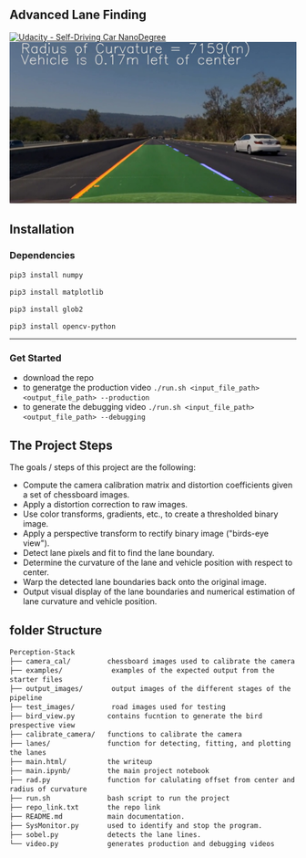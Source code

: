 ## Advanced Lane Finding
[![Udacity - Self-Driving Car NanoDegree](https://s3.amazonaws.com/udacity-sdc/github/shield-carnd.svg)](http://www.udacity.com/drive)
![Lanes Image](./examples/example_output.jpg)


## Installation

### Dependencies
```
pip3 install numpy
```
```
pip3 install matplotlib
```
```
pip3 install glob2
```
```
pip3 install opencv-python
```
---
### Get Started
- download the repo
- to generatge the production video `./run.sh <input_file_path> <output_file_path> --production`
- to generate the debugging video `./run.sh <input_file_path> <output_file_path> --debugging`



The Project Steps
---

The goals / steps of this project are the following:

* Compute the camera calibration matrix and distortion coefficients given a set of chessboard images.
* Apply a distortion correction to raw images.
* Use color transforms, gradients, etc., to create a thresholded binary image.
* Apply a perspective transform to rectify binary image ("birds-eye view").
* Detect lane pixels and fit to find the lane boundary.
* Determine the curvature of the lane and vehicle position with respect to center.
* Warp the detected lane boundaries back onto the original image.
* Output visual display of the lane boundaries and numerical estimation of lane curvature and vehicle position.

## folder Structure
```
Perception-Stack
├── camera_cal/         chessboard images used to calibrate the camera
├── examples/            examples of the expected output from the starter files
├── output_images/       output images of the different stages of the pipeline
├── test_images/         road images used for testing
├── bird_view.py        contains fucntion to generate the bird prespective view
├── calibrate_camera/   functions to calibrate the camera
├── lanes/              function for detecting, fitting, and plotting the lanes
├── main.html/          the writeup 
├── main.ipynb/         the main project notebook
├── rad.py              function for calulating offset from center and radius of curvature
├── run.sh              bash script to run the project
├── repo_link.txt       the repo link 
├── README.md           main documentation.
├── SysMonitor.py       used to identify and stop the program.
├── sobel.py            detects the lane lines.
└── video.py            generates production and debugging videos
```
